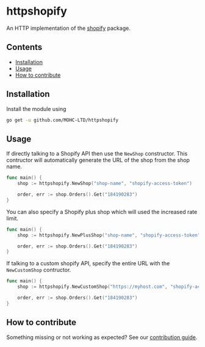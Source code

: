 # httpshopify

An HTTP implementation of the [shopify](https://github.com/MOHC-LTD/shopify) package.

## Contents

- [Installation](#installation)
- [Usage](#usage)
- [How to contribute](#how-to-contribute)

## Installation

Install the module using

```sh
go get -u github.com/MOHC-LTD/httpshopify
```

## Usage

If directly talking to a Shopify API then use the `NewShop` constructor. This
contructor will automatically generate the URL of the shop from the shop name.

```go
func main() {
    shop := httpshopify.NewShop("shop-name", "shopify-access-token")

    order, err := shop.Orders().Get("184190283")
}
```

You can also specify a Shopify plus shop which will used the increased rate limit.

```go
func main() {
    shop := httpshopify.NewPlusShop("shop-name", "shopify-access-token")

    order, err := shop.Orders().Get("184190283")
}
```

If talking to a custom shopify API, specify the entire URL with the `NewCustomShop` contructor.

```go
func main() {
    shop := httpshopify.NewCustomShop("https://myhost.com", "shopify-access-token", shopify.IsPlus)

    order, err := shop.Orders().Get("184190283")
}
```

## How to contribute

Something missing or not working as expected? See our [contribution guide](./CONTRIBUTING.md).
